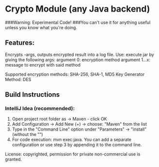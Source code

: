 # Crypto Module (any Java backend)
###Warning: Experimental Code! 
###You can't use it for anything useful unless you know what you're doing.
  
## Features:
Encrypts -args, outputs encrypted result into a log file.
Use: execute jar by giving the following args:
argument 0: encryption method
argument 1...x: message to encrypt with said method

Supported encryption methods: SHA-256, SHA-1, MD5
Key Generator Method: DES


## Build Instructions

### IntelliJ Idea (recommended):
1. Open project root folder as -> Maven - click OK
2. Add Configuration -> Add New (+) -> choose: "Maven" from the list
3. Type in the "Command Line" option under "Parameters" -> "install" (without the "")
4. For code execution: mvn exec:java. You can add a separate configuration or use step 3 by appending it to the command line.

License: copyrighted, permission for private non-commercial use is granted.

